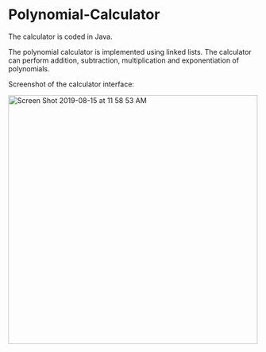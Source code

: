 # Polynomial-Calculator
The calculator is coded in Java. 

The polynomial calculator is implemented using linked lists. The calculator can perform addition, subtraction, multiplication and exponentiation of polynomials.

Screenshot of the calculator interface:

<img width="502" alt="Screen Shot 2019-08-15 at 11 58 53 AM" src="https://user-images.githubusercontent.com/46806544/63112133-2056bb80-bf98-11e9-90f1-3089e2c8fdfb.png">
